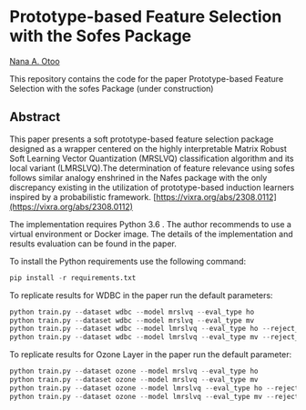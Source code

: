 # Prototype-based Feature Selection with the Sofes Package
[Nana A. Otoo](https://github.com/naotoo1)

This repository contains the code for the paper Prototype-based Feature Selection with the sofes Package (under construction)


## Abstract
This paper presents a soft prototype-based feature selection package designed as a wrapper
centered on the highly interpretable Matrix Robust Soft Learning Vector Quantization
(MRSLVQ) classification algorithm and its local variant (LMRSLVQ).The determination of feature relevance using sofes follows similar analogy enshrined in the Nafes package with the only discrepancy existing in the utilization of prototype-based induction learners inspired by a probabilistic framework. 
[https://vixra.org/abs/2308.0112](https://vixra.org/abs/2308.0112)


The implementation requires Python 3.6 . The author recommends to use a virtual environment or Docker image.
The details of the implementation and results evaluation can be found in the paper.

To install the Python requirements use the following command:

```python
pip install -r requirements.txt 
```

To replicate results for WDBC in the paper run the default parameters:

```python
python train.py --dataset wdbc --model mrslvq --eval_type ho
python train.py --dataset wdbc --model mrslvq --eval_type mv
python train.py --dataset wdbc --model lmrslvq --eval_type ho --reject_option
python train.py --dataset wdbc --model lmrslvq --eval_type mv --reject_option

```

To replicate results for Ozone Layer in the paper run the default parameter:
```python
python train.py --dataset ozone --model mrslvq --eval_type ho
python train.py --dataset ozone --model mrslvq --eval_type mv
python train.py --dataset ozone --model lmrslvq --eval_type ho --reject_option
python train.py --dataset ozone --model lmrslvq --eval_type mv --reject_option

```
 

